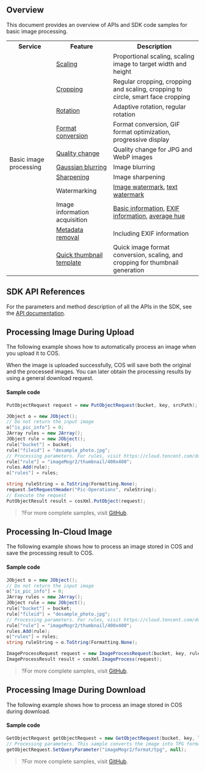 ## Overview

This document provides an overview of APIs and SDK code samples for basic image processing.

<table>
   <tr>
      <th>Service</td>
      <th>Feature</td>
      <th>Description</td>
   </tr>
   <tr>
      <td rowspan=11>Basic image processing</td>
      <td><a href="https://intl.cloud.tencent.com/document/product/436/36366">Scaling</a></td>
      <td>Proportional scaling, scaling image to target width and height</td>
   </tr>
   <tr>
      <td><a href="https://intl.cloud.tencent.com/document/product/436/36367">Cropping</a></td>
      <td>Regular cropping, cropping and scaling, cropping to circle, smart face cropping</td>
   </tr>
   <tr>
      <td><a href="https://intl.cloud.tencent.com/document/product/436/36368">Rotation</a></td>
      <td>Adaptive rotation, regular rotation</td>
   </tr>
   <tr>
      <td><a href="https://intl.cloud.tencent.com/document/product/436/36369">Format conversion</a></td>
      <td>Format conversion, GIF format optimization, progressive display</td>
   </tr>
   <tr>
      <td><a href="https://intl.cloud.tencent.com/document/product/436/36370">Quality change</a></td>
      <td>Quality change for JPG and WebP images</td>
   </tr>
   <tr>
      <td><a href="https://intl.cloud.tencent.com/document/product/436/36371">Gaussian blurring</a></td>
      <td>Image blurring</td>
   </tr>
   <tr>
      <td><a href="https://intl.cloud.tencent.com/document/product/436/36372">Sharpening</a></td>
      <td>Image sharpening</td>
   </tr>
   <tr>
      <td>Watermarking</td>
      <td><a href="https://intl.cloud.tencent.com/document/product/436/36373">Image watermark</a>, <a href="https://intl.cloud.tencent.com/document/product/436/36374">text watermark</a></td>
   </tr>
   <tr>
      <td>Image information acquisition</td>
      <td><a href="https://intl.cloud.tencent.com/document/product/436/36375">Basic information</a>, <a href="https://intl.cloud.tencent.com/document/product/436/36376">EXIF information</a>, <a href="https://intl.cloud.tencent.com/document/product/436/36377">average hue</a></td>
   </tr>
   <tr>
      <td><a href="https://intl.cloud.tencent.com/document/product/436/36378">Metadata removal</a></td>
      <td>Including EXIF information</td>
   </tr>
   <tr>
      <td><a href="https://intl.cloud.tencent.com/document/product/436/36379">Quick thumbnail template</a></td>
      <td>Quick image format conversion, scaling, and cropping for thumbnail generation</td>
   </tr>
</table>



## SDK API References

For the parameters and method description of all the APIs in the SDK, see the [API documentation](https://cos-dotnet-sdk-doc-1253960454.file.myqcloud.com/).

## Processing Image During Upload

The following example shows how to automatically process an image when you upload it to COS.

When the image is uploaded successfully, COS will save both the original and the processed images. You can later obtain the processing results by using a general download request.

#### Sample code

[//]: #	".cssg-snippet-upload-with-pic-operation"

```cs
PutObjectRequest request = new PutObjectRequest(bucket, key, srcPath);

JObject o = new JObject();
// Do not return the input image
o["is_pic_info"] = 0;
JArray rules = new JArray();
JObject rule = new JObject();
rule["bucket"] = bucket;
rule["fileid"] = "desample_photo.jpg";
// Processing parameters. For rules, visit https://cloud.tencent.com/document/product/436/44879.
rule["rule"] = "imageMogr2/thumbnail/400x400";
rules.Add(rule);
o["rules"] = rules;

string ruleString = o.ToString(Formatting.None);
request.SetRequestHeader("Pic-Operations", ruleString);
// Execute the request
PutObjectResult result = cosXml.PutObject(request);
```

> ?For more complete samples, visit [GitHub](https://github.com/tencentyun/cos-snippets/tree/master/dotnet/dist/PictureOperation.cs).

## Processing In-Cloud Image

The following example shows how to process an image stored in COS and save the processing result to COS.

#### Sample code

[//]: #	".cssg-snippet-process-with-pic-operation"

```cs
JObject o = new JObject();
// Do not return the input image
o["is_pic_info"] = 0;
JArray rules = new JArray();
JObject rule = new JObject();
rule["bucket"] = bucket;
rule["fileid"] = "desample_photo.jpg";
// Processing parameters. For rules, visit https://cloud.tencent.com/document/product/436/44879.
rule["rule"] = "imageMogr2/thumbnail/400x400";
rules.Add(rule);
o["rules"] = rules;
string ruleString = o.ToString(Formatting.None);

ImageProcessRequest request = new ImageProcessRequest(bucket, key, ruleString);
ImageProcessResult result = cosXml.ImageProcess(request);
```

> ?For more complete samples, visit [GitHub](https://github.com/tencentyun/cos-snippets/tree/master/dotnet/dist/PictureOperation.cs).

## Processing Image During Download

The following example shows how to process an image stored in COS during download.

#### Sample code

[//]: #	".cssg-snippet-download-with-pic-operation"

```cs
GetObjectRequest getObjectRequest = new GetObjectRequest(bucket, key, localDir, localFileName);
// Processing parameters. This sample converts the image into TPG format. For the rules, visit https://cloud.tencent.com/document/product/436/44879.
getObjectRequest.SetQueryParameter("imageMogr2/format/tpg", null);
```

> ?For more complete samples, visit [GitHub](https://github.com/tencentyun/cos-snippets/tree/master/dotnet/dist/PictureOperation.cs).
